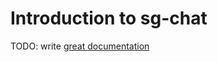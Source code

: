 # Introduction to sg-chat

TODO: write [great documentation](http://jacobian.org/writing/what-to-write/)
